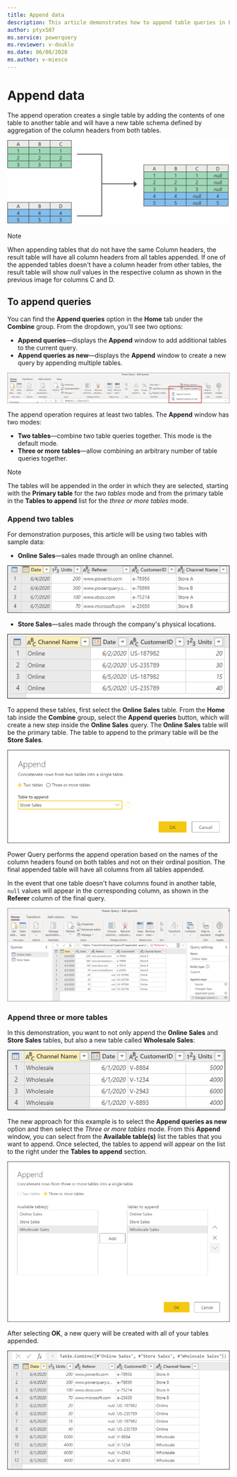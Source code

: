 ```yaml
---
title: Append data
description: This article demonstrates how to append table queries in Power Query.
author: ptyx507
ms.service: powerquery
ms.reviewer: v-douklo
ms.date: 06/08/2020
ms.author: v-miesco
---
```


# Append data

The append operation creates a single table by adding the contents of one table to another table and will have a new table schema defined by aggregation of the column headers from both tables.

![Append operation sample diagram](images/append-queries-diagram.png)

>[!NOTE]
>When appending tables that do not have the same Column headers, the result table will have all column headers from all tables appended. If one of the appended tables doesn't have a column header from other tables, the result table will show *null* values in the respective column as shown in the previous image for columns C and D.

## To append queries

You can find the **Append queries** option in the **Home** tab under the **Combine** group. From the dropdown, you'll see two options:

* **Append queries**&mdash;displays the **Append** window to add additional tables to the current query.
* **Append queries as new**&mdash;displays the **Append** window to create a new query by appending multiple tables.

![Append queries icons](images/me-append-queries-icons.png)

The append operation requires at least two tables. The **Append** window has two modes:
* **Two tables**&mdash;combine two table queries together. This mode is the default mode.
* **Three or more tables**&mdash;allow combining an arbitrary number of table queries together.

>[!Note]
>The tables will be appended in the order in which they are selected, starting with the **Primary table** for the *two tables* mode and from the primary table in the **Tables to append** list for the *three or more tables* mode.

### Append two tables

For demonstration purposes, this article will be using two tables with sample data:

* **Online Sales**&mdash;sales made through an online channel.

![Sample online sales table](images/me-append-queries-sample-online-sales.png)

* **Store Sales**&mdash;sales made through the company's physical locations.

![Sample store sales table](images/me-append-queries-sample-store-sales.png)

To append these tables, first select the **Online Sales** table. From the **Home** tab inside the **Combine** group, select the **Append queries** button, which will create a new step inside the **Online Sales** query. The **Online Sales** table will be the primary table. The table to append to the primary table will be the **Store Sales**.

![Sample append two tables](images/me-append-queries-sample-two-tables-window.png)

Power Query performs the append operation based on the names of the column headers found on both tables and not on their ordinal position. The final appended table will have all columns from all tables appended. 

In the event that one table doesn't have columns found in another table, `null` values will appear in the corresponding column, as shown in the **Referer** column of the final query.

![Sample output append two tables](images/me-append-queries-sample-two-tables-output.png)

### Append three or more tables

In this demonstration, you want to not only append the **Online Sales** and **Store Sales** tables, but also a new table called **Wholesale Sales**:

![Sample wholesale sales table](images/me-append-queries-sample-wholesale-sales.png)

The new approach for this example is to select the **Append queries as new** option and then select the *Three or more tables* mode. From this **Append** window, you can select from the **Available table(s)** list the tables that you want to append. Once selected, the tables to append will appear on the list to the right under the **Tables to append** section.

![Three or more tables sample append window](images/me-append-queries-sample-three-more-tables-window.png)

After selecting **OK**, a new query will be created with all of your tables appended.

![Three or more tables sample append output](images/me-append-queries-sample-three-more-tables-output.png)
